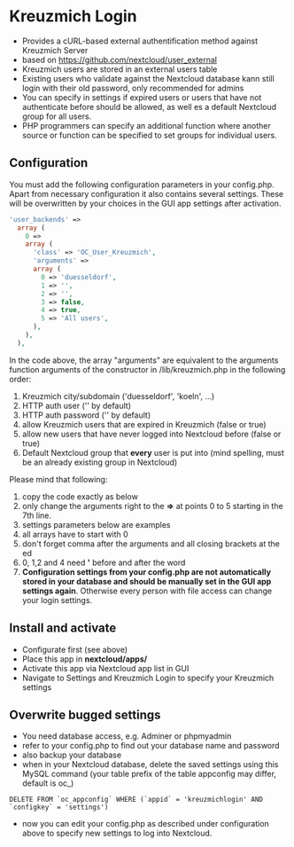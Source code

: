 # Kreuzmich Login
* Provides a cURL-based external authentification method against Kreuzmich Server
* based on https://github.com/nextcloud/user_external 
* Kreuzmich users are stored in an external users table
* Existing users who validate against the Nextcloud database kann still login with their old password, only recommended for admins 
* You can specify in settings if expired users or users that have not authenticate before should be allowed, as well es a default Nextcloud group for all users.
* PHP programmers can specify an additional function where another source or function can be specified to set groups for individual users. 

## Configuration
You must add the following configuration parameters in your config.php. 
Apart from necessary configuration it also contains several settings. These will be overwritten by your choices in the GUI app settings after activation. 

```php
'user_backends' => 
  array (
    0 => 
    array (
      'class' => 'OC_User_Kreuzmich',
      'arguments' => 
      array (
        0 => 'duesseldorf',
        1 => '',
        2 => '',
        3 => false,
        4 => true,
        5 => 'All users',
      ),
    ),
  ),
  ```

In the code above, the array "arguments" are equivalent to the arguments function arguments of the constructor in /lib/kreuzmich.php in the following order:

1. Kreuzmich city/subdomain ('duesseldorf', 'koeln', ...)
2. HTTP auth user ('' by default)
3. HTTP auth password ('' by default)
4. allow Kreuzmich users that are expired in Kreuzmich (false or true)
5. allow new users that have never logged into Nextcloud before (false or true)
6. Default Nextcloud group that __every__ user is put into (mind spelling, must be an already existing group in Nextcloud)

Please mind that following:
1. copy the code exactly as below
2. only change the arguments right to the __=>__ at points 0 to 5 starting in the 7th line.
3. settings parameters below are examples
4. all arrays have to start with 0 
5. don't forget comma after the arguments and all closing brackets at the ed
6. 0, 1,2 and 4 need __'__ before and after the word
7. __Configuration settings from your config.php are not automatically stored in your database and should be manually set in the GUI app settings again__. Otherwise every person with file access can change your login settings.

## Install and activate
* Configurate first (see above)
* Place this app in **nextcloud/apps/**
* Activate this app via Nextcloud app list in GUI
* Navigate to Settings and Kreuzmich Login to specify your Kreuzmich settings

## Overwrite bugged settings
* You need database access, e.g. Adminer or phpmyadmin
* refer to your config.php to find out your database name and password
* also backup your database
* when in your Nextcloud database, delete the saved settings using this MySQL command (your table prefix of the table appconfig may differ, default is oc_)
```
DELETE FROM `oc_appconfig` WHERE (`appid` = 'kreuzmichlogin' AND `configkey` = 'settings')
```
* now you can edit your config.php as described under configuration above to specify new settings to log into Nextcloud.
